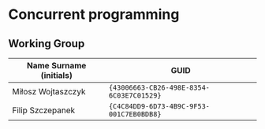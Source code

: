 # Concurrent programming

## Working Group

| Name Surname (initials) | GUID                                     |
| ----------------------- | ---------------------------------------- |
| Miłosz Wojtaszczyk      | `{43006663-CB26-498E-8354-6C03E7C01529}` |
| Filip Szczepanek        | `{C4C84DD9-6D73-4B9C-9F53-001C7EB0BDB8}` |
